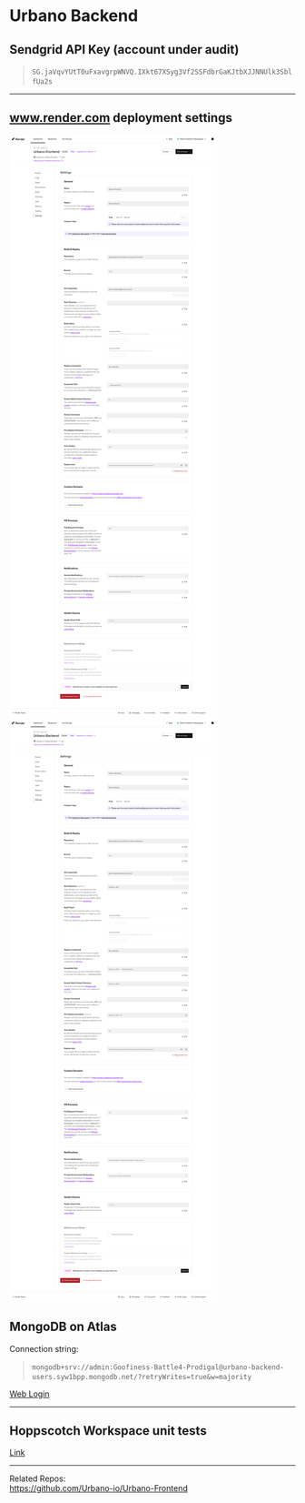 # Urbano Backend


## Sendgrid API Key (account under audit)

> `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`

---

## www.render.com deployment settings


![](Misc/Render_Settings_Frontend.png)
![](Misc/Render_Settings_Backend.png)

## MongoDB on Atlas
Connection string: 

> `mongodb+srv://admin:Goofiness-Battle4-Prodigal@urbano-backend-users.syw1bpp.mongodb.net/?retryWrites=true&w=majority`

[Web Login](https://cloud.mongodb.com/v2/652813be4ab4f40f3379b837#/overview)  


---

## Hoppscotch Workspace unit tests

[Link](https://hoppscotch.io)

---
Related Repos:  
https://github.com/Urbano-io/Urbano-Frontend  
